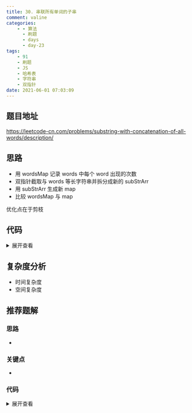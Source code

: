 ```yaml
---
title: 30. 串联所有单词的子串
comment: valine
categories:
    - - 算法
      - 刷题
      - days
      - day-23
tags:
    - 91
    - 刷题
    - JS
    - 哈希表
    - 字符串
    - 双指针
date: 2021-06-01 07:03:09
---
```


## 题目地址

https://leetcode-cn.com/problems/substring-with-concatenation-of-all-words/description/

## 思路

-   用 wordsMap 记录 words 中每个 word 出现的次数
-   双指针截取与 words 等长字符串并拆分成新的 subStrArr
-   用 subStrArr 生成新 map
-   比较 wordsMap 与 map

优化点在于剪枝

## 代码

<details>
    <summary>展开查看</summary>

```js
/**
 * @param {string} s
 * @param {string[]} words
 * @return {number[]}
 */
var findSubstring = function (s, words) {
    let res = [];
    if (!words || words.length === 0) return res;
    const wordsMap = new Map();
    words.forEach((val) => {
        wordsMap.set(val, (wordsMap.get(val) || 0) + 1);
    });
    const wordLen = words[0].length;
    const wordsLen = wordLen * words.length;
    let slow = 0,
        fast = wordsLen;
    while (fast <= s.length) {
        const subStrArr = s.substring(slow, fast).match(new RegExp(`([a-z]{${wordLen}})`, 'g'));
        let map = new Map();
        subStrArr.forEach((val) => {
            map.set(val, (map.get(val) || 0) + 1);
        });
        let valid = true;
        for (let [key, value] of map) {
            if (wordsMap.get(key) !== value) {
                valid = false;
            }
        }
        // console.log(valid,subStrArr,slow)
        if (valid) {
            //符合
            res.push(slow);
        }
        slow++;
        fast++;
    }
    return res;
};
```

</details>

## 复杂度分析

-   时间复杂度
-   空间复杂度

## 推荐题解

### 思路

-

### 关键点

-

### 代码

<details>
    <summary>展开查看</summary>

```js

```

</details>
